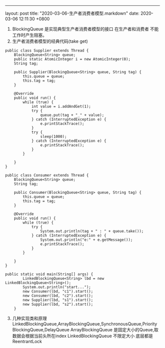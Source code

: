 ---
layout: post
title:  "2020-03-06-生产者消费者模型.markdown"
date:   2020-03-06 12:11:30 +0800

1. BlockingQueue 是实现典型生产者消费者模型的接口
在生产者和消费者 不能工作时产生阻塞。 
2. 生产者消费者模型的经典代码(take get)
```
public class Supplier extends Thread {
    BlockingQueue<String> queue;
    public static AtomicInteger i = new AtomicInteger(0);
    String tag;

    public Supplier(BlockingQueue<String> queue, String tag) {
        this.queue = queue;
        this.tag = tag;
    }

    @Override
    public void run() {
        while (true) {
            int value = i.addAndGet(1);
            try {
                queue.put(tag + "_" + value);
            } catch (InterruptedException e) {
                e.printStackTrace();
            }
            try {
                sleep(1000);
            } catch (InterruptedException e) {
                e.printStackTrace();
            }
        }

    }
}

public class Consumer extends Thread {
    BlockingQueue<String> queue;
    String tag;

    public Consumer(BlockingQueue<String> queue, String tag) {
        this.queue = queue;
        this.tag = tag;
    }

    @Override
    public void run() {
        while (true) {
            try {
                System.out.println(tag + " : " + queue.take());
            } catch (InterruptedException e) {
                System.out.println("e:" + e.getMessage());
                e.printStackTrace();
            }
        }

    }
}

public static void main(String[] args) {
        LinkedBlockingQueue<String> lbd = new LinkedBlockingQueue<String>();
        System.out.println("start...");
        new Consumer(lbd, "c1").start();
        new Consumer(lbd, "c2").start();
        new Supplier(lbd, "s1").start();
        new Supplier(lbd, "s2").start();
    }

```
3. 几种实现类和原理
LinkedBlockingQueue,ArrayBlockingQueue,SynchronousQueue,PriorityBlockingQueue,DelayQueue
ArrayBlockingQueue 是固定大小的Queue,取数据会根据当前头所在index
LinkedBlockingQueue 不限定大小
底层都是ReentrantLock






